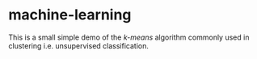 # machine-learning

This is a small simple demo of the *k-means* algorithm commonly used in clustering i.e. unsupervised classification.